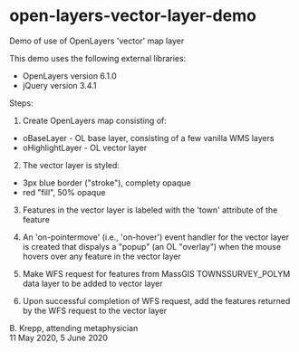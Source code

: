 # open-layers-vector-layer-demo
Demo of use of OpenLayers 'vector' map layer

This demo uses the following external libraries:
* OpenLayers version 6.1.0
* jQuery version 3.4.1

Steps:
1. Create OpenLayers map consisting of: 
* oBaseLayer - OL base layer, consisting of a few vanilla WMS layers
* oHighlightLayer - OL vector layer

2. The vector layer is styled:
* 3px blue border ("stroke"), complety opaque
* red "fill", 50% opaque

3. Features in the vector layer is labeled with the 'town' attribute of the feature

4. An 'on-pointermove' (i.e., 'on-hover') event handler for the vector layer
is created that dispalys a "popup" (an OL "overlay") when the mouse hovers over 
any feature in the vector layer

5. Make WFS request for features from MassGIS TOWNSSURVEY_POLYM
data layer to be added to vector layer

6. Upon successful completion of WFS request, add the features
returned by the WFS request to the vector layer

B. Krepp, attending metaphysician  
11 May 2020, 5 June 2020
